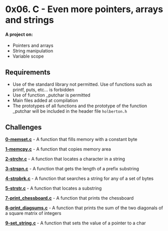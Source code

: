 # 0x06. C - Even more pointers, arrays and strings
  
#### A project on:
- Pointers and arrays
- String manipulation
- Variable scope

## Requirements
- Use of the standard library not permitted. Use of functions such as printf, puts, etc… is forbidden
- Use of function _putchar is permitted
- Main files added at compilation
- The prototypes of all functions and the prototype of the function _putchar will be included in the header file `holberton.h`

## Challenges

**[0-memset.c](0-memset.c)** - A function that fills memory with a constant byte

**[1-memcpy.c](1-memcpy.cc)** - A function that copies memory area

**[2-strchr.c](2-strchr.c)** - A function that locates a character in a string

**[3-strspn.c](3-strspn.c)** - A function that gets the length of a prefix substring

**[4-strpbrk.c](4-strpbrk.c)** - A function that searches a string for any of a set of bytes

**[5-strstr.c](5-strstr.c)** - A function that locates a substring

**[7-print_chessboard.c](7-print_chessboard.c)** - A function that prints the chessboard

**[8-print_diagsums.c](8-print_diagsums.c)** - A function that prints the sum of the two diagonals of a square matrix of integers

**[9-set_string.c](9-set_string.c)** - A function that sets the value of a pointer to a char

